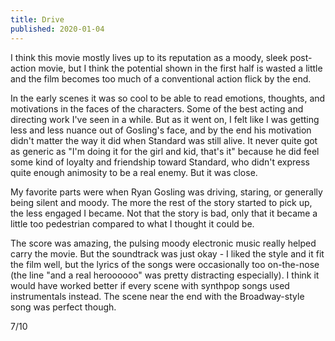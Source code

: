 ```yaml
---
title: Drive
published: 2020-01-04
---
```


I think this movie mostly lives up to its reputation as a moody, sleek post-action movie, but I think the potential shown in the first half is wasted a little and the film becomes too much of a conventional action flick by the end.

In the early scenes it was so cool to be able to read emotions, thoughts, and motivations in the faces of the characters. Some of the best acting and directing work I've seen in a while. But as it went on, I felt like I was getting less and less nuance out of Gosling's face, and by the end his motivation didn't matter the way it did when Standard was still alive. It never quite got as generic as "I'm doing it for the girl and kid, that's it" because he did feel some kind of loyalty and friendship toward Standard, who didn't express quite enough animosity to be a real enemy. But it was close.

My favorite parts were when Ryan Gosling was driving, staring, or generally being silent and moody. The more the rest of the story started to pick up, the less engaged I became. Not that the story is bad, only that it became a little too pedestrian compared to what I thought it could be.

The score was amazing, the pulsing moody electronic music really helped carry the movie. But the soundtrack was just okay - I liked the style and it fit the film well, but the lyrics of the songs were occasionally too on-the-nose (the line "and a real heroooooo" was pretty distracting especially). I think it would have worked better if every scene with synthpop songs used instrumentals instead. The scene near the end with the Broadway-style song was perfect though.

7/10
